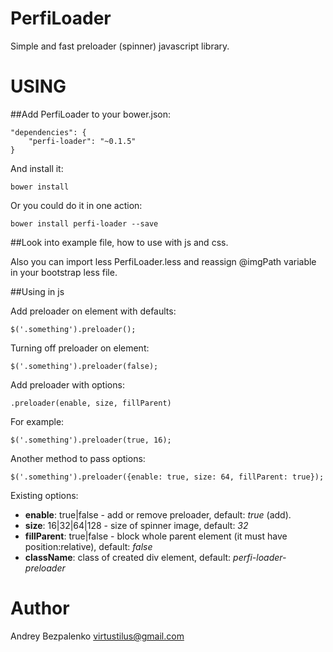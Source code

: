 PerfiLoader
===========

Simple and fast preloader (spinner) javascript library.

USING
=====

##Add PerfiLoader to your bower.json:


    "dependencies": {
        "perfi-loader": "~0.1.5"
    }

And install it:
    
    bower install


Or you could do it in one action:

    bower install perfi-loader --save

    
##Look into example file, how to use with js and css.

Also you can import less PerfiLoader.less and reassign @imgPath variable in your bootstrap less file.

##Using in js

Add preloader on element with defaults:


    $('.something').preloader();
    
Turning off preloader on element:


    $('.something').preloader(false);
    
Add preloader with options:

    .preloader(enable, size, fillParent)

For example:

    $('.something').preloader(true, 16);
 
Another method to pass options:

    $('.something').preloader({enable: true, size: 64, fillParent: true});
 
Existing options:

* **enable**: true|false - add or remove preloader, default: *true* (add).
* **size**: 16|32|64|128 - size of spinner image, default: *32*
* **fillParent**: true|false - block whole parent element (it must have position:relative), default: *false*
* **className**: class of created div element, default: *perfi-loader-preloader*

Author
======
Andrey Bezpalenko
[virtustilus@gmail.com](virtustilus@gmail.com)
